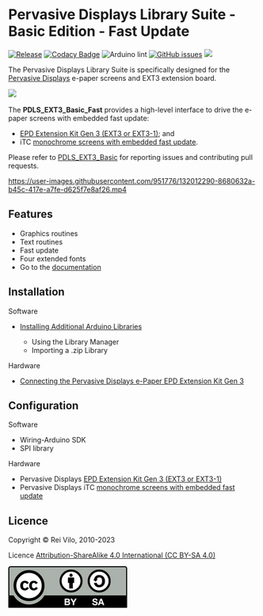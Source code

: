 # Pervasive Displays Library Suite - Basic Edition - Fast Update

[![Release](https://img.shields.io/github/v/release/rei-vilo/PDLS_EXT3_Basic_Fast)](https://github.com/rei-vilo/PDLS_EXT3_Basic/releases) [![Codacy Badge](https://app.codacy.com/project/badge/Grade/77ecc9fa99834e299505f5f2a7c83e53)](https://www.codacy.com/gh/rei-vilo/PDLS_EXT3_Basic_Fast/dashboard?utm_source=github.com&amp;utm_medium=referral&amp;utm_content=rei-vilo/PDLS_EXT3_Basic&amp;utm_campaign=Badge_Grade) ![Arduino lint](https://github.com/rei-vilo/PDLS_EXT3_Basic/actions/workflows/main.yml/badge.svg) [![GitHub issues](https://img.shields.io/github/issues/rei-vilo/PDLS_EXT3_Basic)](https://github.com/rei-vilo/PDLS_EXT3_Basic/issues) [![](https://img.shields.io/badge/-Documentation-blue)](https://rei-vilo.github.io/PDLS_EXT3_Basic_Documentation/html/index.html)

The Pervasive Displays Library Suite is specifically designed for the [Pervasive Displays](https://www.pervasivedisplays.com) e-paper screens and EXT3 extension board.

![](https://pdls.pervasivedisplays.com/userguide/img/Logo_PDI_text_320.png)

The **PDLS_EXT3_Basic_Fast** provides a high-level interface to drive the e-paper screens with embedded fast update:

+ [EPD Extension Kit Gen 3 (EXT3 or EXT3-1)](https://www.pervasivedisplays.com/product/epd-extension-kit-gen-3-EXT3/); and 
+ iTC [monochrome screens with embedded fast update](https://www.pervasivedisplays.com/products/?_sft_etc_itc=pu). 

Please refer to [PDLS_EXT3_Basic](https://github.com/rei-vilo/PDLS_EXT3_Basic/issues) for reporting issues and contributing pull requests.

https://user-images.githubusercontent.com/951776/132012290-8680632a-b45c-417e-a7fe-d625f7e8af26.mp4

## Features

+ Graphics routines
+ Text routines
+ Fast update
+ Four extended fonts
+ Go to the [documentation](https://rei-vilo.github.io/PDLS_EXT3_Basic_Documentation/index.html) 

## Installation

Software

+ [Installing Additional Arduino Libraries](https://www.arduino.cc/en/guide/libraries)

    + Using the Library Manager
    + Importing a .zip Library

Hardware

* [Connecting the Pervasive Displays e-Paper EPD Extension Kit Gen 3](https://embeddedcomputing.weebly.com/connecting-the-e-paper-epd-extension-kit-gen-3.html)

## Configuration

Software

* Wiring-Arduino SDK
* SPI library

Hardware

* Pervasive Displays [EPD Extension Kit Gen 3 (EXT3 or EXT3-1)](https://www.pervasivedisplays.com/product/epd-extension-kit-gen-3-EXT3/)
* Pervasive Displays iTC [monochrome screens with embedded fast update](https://www.pervasivedisplays.com/products/?_sft_etc_itc=pu)

## Licence

Copyright &copy; Rei Vilo, 2010-2023

Licence [Attribution-ShareAlike 4.0 International (CC BY-SA 4.0)](./LICENCE.md)

![](img/by-sa.svg)
